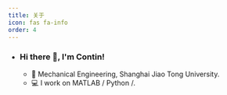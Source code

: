 ```yaml
---
title: 关于
icon: fas fa-info
order: 4
---
```

- ### Hi there 👋, I'm Contin!

  - 🏫  Mechanical Engineering, Shanghai Jiao Tong University.
  - 💻  I work on MATLAB / Python /.



